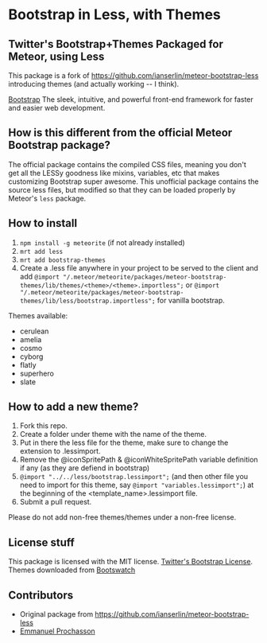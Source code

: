 # Bootstrap in Less, with Themes
## Twitter's Bootstrap+Themes Packaged for Meteor, using Less

This package is a fork of https://github.com/ianserlin/meteor-bootstrap-less introducing themes (and actually working -- I think).

[Bootstrap](http://twitter.github.com/bootstrap) The sleek, intuitive, and powerful front-end framework for faster and easier web development.

## How is this different from the official Meteor Bootstrap package?

The official package contains the compiled CSS files, meaning you don't get all the LESSy goodness like mixins, variables, etc that makes customizing Bootstrap super awesome. This unofficial package contains the source less files, but modified so that they can be loaded properly by Meteor's `less` package.

## How to install 

1. `npm install -g meteorite` (if not already installed)
2. `mrt add less`
3. `mrt add bootstrap-themes`
4. Create a .less file anywhere in your project to be served to the client and add `@import "/.meteor/meteorite/packages/meteor-bootstrap-themes/lib/themes/<theme>/<theme>.importless";` or `@import "/.meteor/meteorite/packages/meteor-bootstrap-themes/lib/less/bootstrap.importless";` for vanilla bootstrap.

Themes available:
- cerulean
- amelia
- cosmo
- cyborg
- flatly
- superhero
- slate

## How to add a new theme?

1. Fork this repo.
2. Create a folder under theme with the name of the theme.
3. Put in there the less file for the theme, make sure to change the extension to .lessimport.
4. Remove the @iconSpritePath & @iconWhiteSpritePath variable definition if any (as they are defiend in bootstrap)
5. `@import "../../less/bootstrap.lessimport";` (and then other file you need to import for this theme, say `@import "variables.lessimport";`) at the beginning of the <template_name>.lessimport file.
6. Submit a pull request.

Please do not add non-free themes/themes under a non-free license.

## License stuff

This package is licensed with the MIT license. [Twitter's Bootstrap License](https://github.com/twitter/bootstrap). Themes downloaded from [Bootswatch](http://bootswatch.com/)

## Contributors
- Original package from https://github.com/ianserlin/meteor-bootstrap-less
- [Emmanuel Prochasson](https://github.com/eprochasson/)